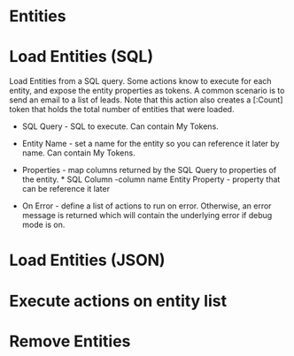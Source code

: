 # Entities

# Load Entities (SQL)

Load Entities from a SQL query. Some actions know to execute for each entity, and expose the entity properties as tokens. A common scenario is to send an email to a list of leads. Note that this action also creates a [:Count] token that holds the total number of entities that were loaded.

* SQL Query - SQL to execute. Can contain My Tokens.
* Entity Name - set a name for the entity so you can reference it later by name. Can contain My Tokens.
* Properties - map columns returned by the SQL Query to properties of the entity.
             * SQL Column -column name        Entity Property  - property that can be reference it later

*  On Error - define a list of actions to run on error. Otherwise, an error message is returned which will contain the underlying error if debug mode is on.

# Load Entities (JSON)

# Execute actions on entity list
# Remove Entities

